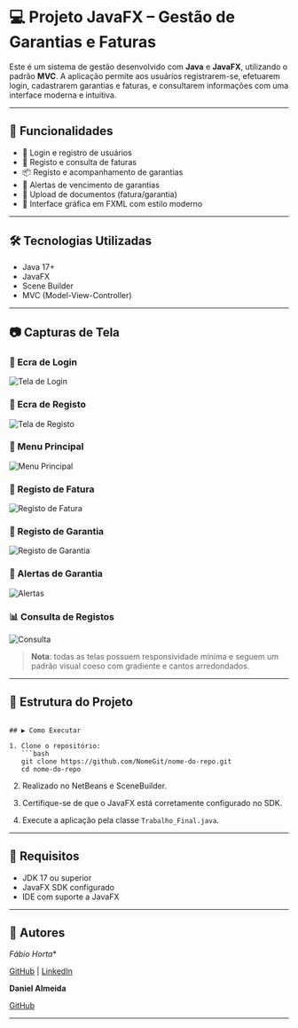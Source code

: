 # 💻 Projeto JavaFX – Gestão de Garantias e Faturas

Este é um sistema de gestão desenvolvido com **Java** e **JavaFX**, utilizando o padrão **MVC**. A aplicação permite aos usuários registrarem-se, efetuarem login, cadastrarem garantias e faturas, e consultarem informações com uma interface moderna e intuitiva.

---

## 🚀 Funcionalidades

- 🔐 Login e registro de usuários
- 🧾 Registo e consulta de faturas
- 📦 Registo e acompanhamento de garantias
- 📅 Alertas de vencimento de garantias
- 📁 Upload de documentos (fatura/garantia)
- 🎨 Interface gráfica em FXML com estilo moderno

---

## 🛠️ Tecnologias Utilizadas

- Java 17+
- JavaFX
- Scene Builder
- MVC (Model-View-Controller)

---

## 📷 Capturas de Tela

### 🔐 Ecra de Login
![Tela de Login](screenshots/login.png)

### 📝 Ecra de Registo
![Tela de Registo](screenshots/register.png)

### 🧭 Menu Principal
![Menu Principal](screenshots/menu.png)

### 📑 Registo de Fatura
![Registo de Fatura](screenshots/fatura.png)

### 📄 Registo de Garantia
![Registo de Garantia](screenshots/garantia.png)

### 🚨 Alertas de Garantia
![Alertas](screenshots/alertas.png)

### 📊 Consulta de Registos
![Consulta](screenshots/consulta.png)

> **Nota**: todas as telas possuem responsividade mínima e seguem um padrão visual coeso com gradiente e cantos arredondados.

---

## 📁 Estrutura do Projeto

```

## ▶️ Como Executar

1. Clone o repositório:
   ```bash
   git clone https://github.com/NomeGit/nome-do-repo.git
   cd nome-do-repo
   ```

2. Realizado no NetBeans e SceneBuilder.

3. Certifique-se de que o JavaFX está corretamente configurado no SDK.

4. Execute a aplicação pela classe `Trabalho_Final.java`.

---

## 🧪 Requisitos

- JDK 17 ou superior
- JavaFX SDK configurado
- IDE com suporte a JavaFX

---

## 👤 Autores

*Fábio Horta**  

[GitHub](https://github.com/FabioHorta) | [LinkedIn](https://www.linkedin.com/in/fábio-horta-096aa717b/)

**Daniel Almeida**  

[GitHub](https://github.com/dannylalmeida)

---

